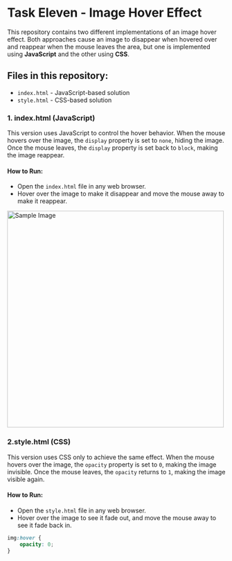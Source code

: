 # Task Eleven - Image Hover Effect

This repository contains two different implementations of an image hover effect. Both approaches cause an image to disappear when hovered over and reappear when the mouse leaves the area, but one is implemented using **JavaScript** and the other using **CSS**.

## Files in this repository:
- `index.html` - JavaScript-based solution
- `style.html` - CSS-based solution

### 1. index.html (JavaScript)

This version uses JavaScript to control the hover behavior. When the mouse hovers over the image, the `display` property is set to `none`, hiding the image. Once the mouse leaves, the `display` property is set back to `block`, making the image reappear.

#### How to Run:

- Open the `index.html` file in any web browser.
- Hover over the image to make it disappear and move the mouse away to make it reappear.


<img id="hoverImage" src="https://gratisography.com/wp-content/uploads/2024/03/gratisography-funflower-1170x780.jpg" alt="Sample Image" width="500" height="500">

<script>
    const imgElement = document.getElementById('hoverImage');
    
    imgElement.addEventListener('mouseover', function() {
        imgElement.style.display = 'none';
    });
    
    imgElement.addEventListener('mouseout', function() {
        imgElement.style.display = 'block';
    });
</script>

### 2.style.html (CSS)
This version uses CSS only to achieve the same effect. When the mouse hovers over the image, the `opacity` property is set to `0`, making the image invisible. Once the mouse leaves, the `opacity` returns to `1`, making the image visible again.

#### How to Run:

- Open the `style.html` file in any web browser.
- Hover over the image to see it fade out, and move the mouse away to see it fade back in.

```css
img:hover {
    opacity: 0;
}

